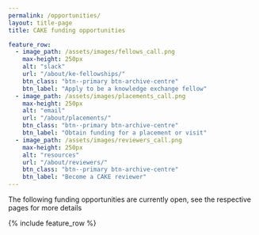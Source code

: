 ```yaml
---
permalink: /opportunities/
layout: title-page
title: CAKE funding opportunities

feature_row:
  - image_path: /assets/images/fellows_call.png
    max-height: 250px
    alt: "slack"    
    url: "/about/ke-fellowships/"
    btn_class: "btn--primary btn-archive-centre"
    btn_label: "Apply to be a knowledge exchange fellow"
  - image_path: /assets/images/placements_call.png
    max-height: 250px
    alt: "email"    
    url: "/about/placements/"
    btn_class: "btn--primary btn-archive-centre"
    btn_label: "Obtain funding for a placement or visit"
  - image_path: /assets/images/reviewers_call.png
    max-height: 250px
    alt: "resources"   
    url: "/about/reviewers/"
    btn_class: "btn--primary btn-archive-centre"
    btn_label: "Become a CAKE reviewer"
---
```


The following funding opportunities are currently open, see the respective pages for more details

{% include feature_row %}    
